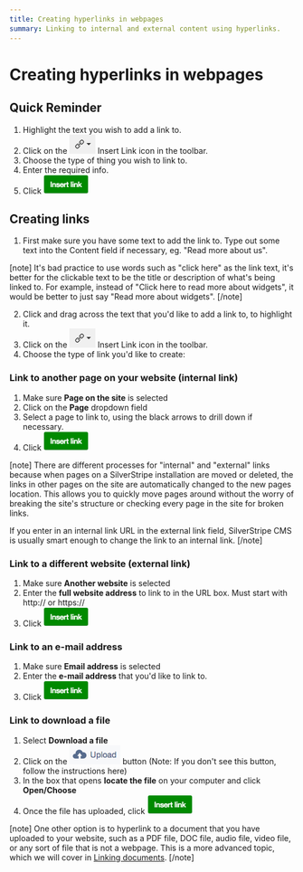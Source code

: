 ```yaml
---
title: Creating hyperlinks in webpages
summary: Linking to internal and external content using hyperlinks.
---
```


# Creating hyperlinks in webpages

## Quick Reminder

 1. Highlight the text you wish to add a link to.
 2. Click on the ![insert link icon](../../_images/insert-link-icon.png) Insert Link icon in the toolbar.
 3. Choose the type of thing you wish to link to.
 4. Enter the required info.
 5. Click ![insert link button](../../_images/insert-link-button.png)

## Creating links

 1. First make sure you have some text to add the link to. Type out some text into the Content field if necessary, eg. "Read more about us".

[note]
It's bad practice to use words such as "click here" as the link text, it's better for the clickable text to be the title or description of what's being linked to. For example, instead of "Click here to read more about widgets", it would be better to just say "Read more about widgets".
[/note]

 2. Click and drag across the text that you'd like to add a link to, to highlight it.
 3. Click on the ![insert link icon](../../_images/insert-link-icon.png) Insert Link icon in the toolbar.
 4. Choose the type of link you'd like to create:

### Link to another page on your website (internal link)

 1. Make sure **Page on the site** is selected
 2. Click on the **Page** dropdown field
 3. Select a page to link to, using the black arrows to drill down if necessary.
 4. Click ![insert link button](../../_images/insert-link-button.png)

[note]
There are different processes for "internal" and "external" links because when pages on a SilverStripe installation are moved or deleted, the links in other pages on the site are automatically changed to the new pages location.  This allows you to quickly move pages around without the worry of breaking the site's structure or checking every page in the site for broken links.

If you enter in an internal link URL in the external link field, SilverStripe CMS is usually smart enough to change the link to an internal link.
[/note]

### Link to a different website (external link)

 1. Make sure **Another website** is selected
 2. Enter the **full website address** to link to in the URL box. Must start with http:// or https://
 3. Click ![insert link button](../../_images/insert-link-button.png)

### Link to an e-mail address

 1. Make sure **Email address** is selected
 2. Enter the **e-mail address** that you'd like to link to.
 3. Click ![insert link button](../../_images/insert-link-button.png)

### Link to download a file

 1. Select **Download a file**
 2. Click on the ![from your computer uploadfield](../../_images/from-your-computer-uploadfield.png) button (Note: If you don't see this button, follow the instructions here)
 3. In the box that opens **locate the file** on your computer and click **Open/Choose**
 4. Once the file has uploaded, click ![insert link button](../../_images/insert-link-button.png)

[note]
One other option is to hyperlink to a document that you have uploaded to your website, such as a PDF file, DOC file, audio file, video file, or any sort of file that is not a webpage. This is a more advanced topic, which we will cover in [Linking documents](linking_documents/).
[/note]
